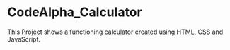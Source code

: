 # CodeAlpha_Calculator
 This Project shows a functioning calculator created using HTML, CSS and JavaScript.
